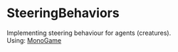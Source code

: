 # SteeringBehaviors
Implementing steering behaviour for agents (creatures).<br>
Using: [MonoGame](http://www.monogame.net)
